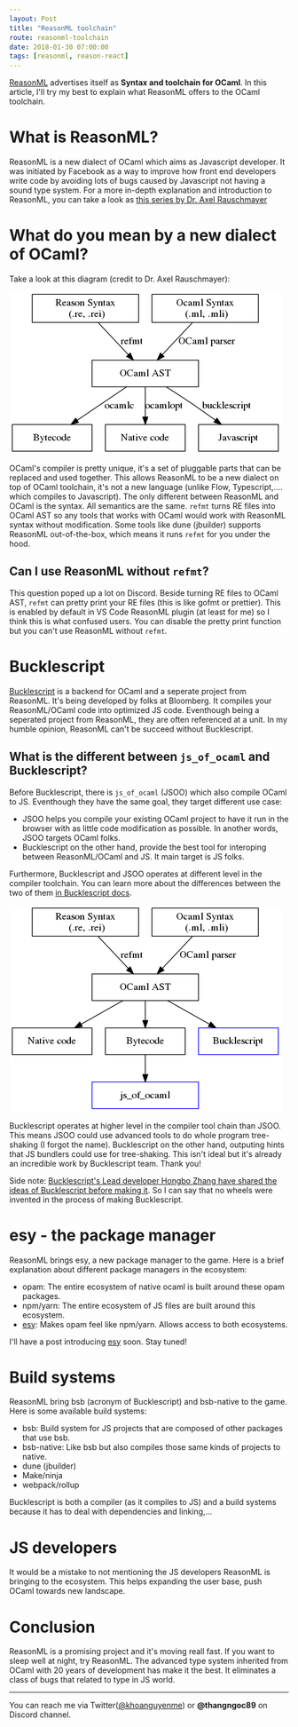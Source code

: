 ```yaml
---
layout: Post
title: "ReasonML toolchain"
route: reasonml-toolchain
date: 2018-01-30 07:00:00
tags: [reasonml, reason-react]
---
```


[ReasonML](https://reasonml.github.io/) advertises itself as **Syntax and toolchain for OCaml**. In this article, I'll try my best to explain what ReasonML offers to the OCaml toolchain.

# What is ReasonML?

ReasonML is a new dialect of OCaml which aims as Javascript developer. It was initiated by Facebook as a way to improve how front end developers write code by avoiding lots of bugs caused by Javascript not having a sound type system. For a more in-depth explanation and introduction to ReasonML, you can take a look as [this series by Dr. Axel Rauschmayer](http://2ality.com/2017/11/about-reasonml.html)

# What do you mean by a new dialect of OCaml?

Take a look at this diagram (credit to Dr. Axel Rauschmayer):

![](./reasonml-architechture.png)

OCaml's compiler is pretty unique, it's a set of pluggable parts that can be replaced and used together. This allows ReasonML to be a new dialect on top of OCaml toolchain, it's not a new language (unlike Flow, Typescript,.... which compiles to Javascript). The only different between ReasonML and OCaml is the syntax. All semantics are the same. `refmt` turns RE files into OCaml AST so any tools that works with OCaml would work with ReasonML syntax without modification. Some tools like dune (jbuilder) supports ReasonML out-of-the-box, which means it runs `refmt` for you under the hood.

## Can I use ReasonML without `refmt`?

This question poped up a lot on Discord. Beside turning RE files to OCaml AST, `refmt` can pretty print your RE files (this is like gofmt or prettier). This is enabled by default in VS Code ReasonML plugin (at least for me) so I think this is what confused users. You can disable the pretty print function but you can't use ReasonML without `refmt`.

# Bucklescript

[Bucklescript](https://bucklescript.github.io/) is a backend for OCaml and a seperate project from ReasonML. It's being developed by folks at Bloomberg. It compiles your ReasonML/OCaml code into optimized JS code. Eventhough being a seperated project from ReasonML, they are often referenced at a unit. In my humble opinion, ReasonML can't be succeed without Bucklescript.

## What is the different between `js_of_ocaml` and Bucklescript?

Before Bucklescript, there is `js_of_ocaml` (JSOO) which also compile OCaml to JS. Eventhough they have the same goal, they target different use case:

* JSOO helps you compile your existing OCaml project to have it run in the browser with as little code modification as possible. In another words, JSOO targets OCaml folks.
* Bucklescript on the other hand, provide the best tool for interoping between ReasonML/OCaml and JS. It main target is JS folks.

Furthermore, Bucklescript and JSOO operates at different level in the compiler toolchain.
You can learn more about the differences between the two of them [in Bucklescript docs](https://bucklescript.github.io/docs/en/comparison-to-jsoo.html).

![Bucklescript vs js_of_ocaml](./bsb-vs-jsoo.png)

Bucklescript operates at higher level in the compiler tool chain than JSOO. This means JSOO could use advanced tools to do whole program tree-shaking (I forgot the name). Bucklescript on the other hand, outputing hints that JS bundlers could use for tree-shaking. This isn't ideal but it's already an incredible work by Bucklescript team. Thank you!

Side note: [Bucklescript's Lead developer Hongbo Zhang have shared the ideas of Bucklescript before making it](https://github.com/ocsigen/js_of_ocaml/issues/338). So I can say that no wheels were invented in the process of making Bucklescript.

# esy - the package manager

ReasonML brings esy, a new package manager to the game. Here is a brief explanation about different package managers in the ecosystem:

* opam: The entire ecosystem of native ocaml is built around these opam packages.
* npm/yarn: The entire ecosystem of JS files are built around this ecosystem.
* [esy](http://esy.sh): Makes opam feel like npm/yarn. Allows access to both ecosystems.

I'll have a post introducing [esy](http://esy.sh) soon. Stay tuned!

# Build systems

ReasonML bring bsb (acronym of Bucklescript) and bsb-native to the game. Here is some available build systems:

* bsb: Build system for JS projects that are composed of other packages that use bsb.
* bsb-native: Like bsb but also compiles those same kinds of projects to native.
* dune (jbuilder)
* Make/ninja
* webpack/rollup

Bucklescript is both a compiler (as it compiles to JS) and a build systems because it has to deal with dependencies and linking,...

# JS developers

It would be a mistake to not mentioning the JS developers ReasonML is bringing to the ecosystem. This helps expanding the user base, push OCaml towards new landscape.

# Conclusion

ReasonML is a promising project and it's moving reall fast. If you want to sleep well at night, try ReasonML. The advanced type system inherited from OCaml with 20 years of development has make it the best. It eliminates a class of bugs that related to type in JS world.

---

You can reach me via Twitter([@khoanguyenme](https://twitter.com/khoanguyenme)) or **@thangngoc89** on Discord channel.
